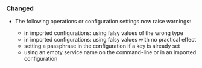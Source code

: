 ### Changed

  - The following operations or configuration settings now raise warnings:

    * in imported configurations: using falsy values of the wrong type
    * in imported configurations: using falsy values with no practical
    effect
    * setting a passphrase in the configuration if a key is already set
    * using an empty service name on the command-line or in an imported
    configuration

